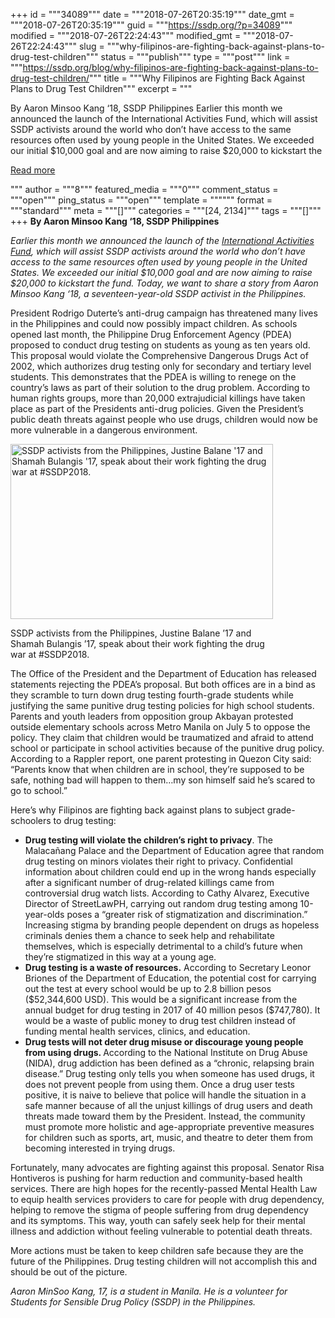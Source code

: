 +++
id = """34089"""
date = """2018-07-26T20:35:19"""
date_gmt = """2018-07-26T20:35:19"""
guid = """https://ssdp.org/?p=34089"""
modified = """2018-07-26T22:24:43"""
modified_gmt = """2018-07-26T22:24:43"""
slug = """why-filipinos-are-fighting-back-against-plans-to-drug-test-children"""
status = """publish"""
type = """post"""
link = """https://ssdp.org/blog/why-filipinos-are-fighting-back-against-plans-to-drug-test-children/"""
title = """Why Filipinos are Fighting Back Against Plans to Drug Test Children"""
excerpt = """<p>By Aaron Minsoo Kang ‘18, SSDP Philippines Earlier this month we announced the launch of the International Activities Fund, which will assist SSDP activists around the world who don’t have access to the same resources often used by young people in the United States. We exceeded our initial $10,000 goal and are now aiming to raise $20,000 to kickstart the</p>
<div class="h10"></div>
<p><a class="more-link2 flat" href="https://ssdp.org/blog/why-filipinos-are-fighting-back-against-plans-to-drug-test-children/">Read more</a></p>
"""
author = """8"""
featured_media = """0"""
comment_status = """open"""
ping_status = """open"""
template = """"""
format = """standard"""
meta = """[]"""
categories = """[24, 2134]"""
tags = """[]"""
+++
<strong>By Aaron Minsoo Kang ‘18, SSDP Philippines</strong>

<em><span style="font-weight: 400;">Earlier this month we announced the launch of the </span><a href="https://ssdp.org/iaf"><span style="font-weight: 400;">International Activities Fund</span></a><span style="font-weight: 400;">, which will assist SSDP activists around the world who don’t have access to the same resources often used by young people in the United States. We exceeded our initial $10,000 goal and are now aiming to raise $20,000 to kickstart the fund. Today, we want to share a story from Aaron Minsoo Kang ‘18, a seventeen-year-old SSDP activist in the Philippines.</span></em>

<span style="font-weight: 400;">President Rodrigo Duterte’s anti-drug campaign has threatened many lives in the Philippines and could now possibly impact children. As schools opened last month, the Philippine Drug Enforcement Agency (PDEA) proposed to conduct drug testing on students as young as ten years old. This proposal would violate the Comprehensive Dangerous Drugs Act of 2002, which authorizes drug testing only for secondary and tertiary level students. This demonstrates that the PDEA is willing to renege on the country’s laws as part of their solution to the drug problem. According to human rights groups, more than 20,000 extrajudicial killings have taken place as part of the Presidents anti-drug policies. Given the President’s public death threats against people who use drugs, children would now be more vulnerable in a dangerous environment.  </span>

<div id="attachment_34092" style="width: 430px" class="wp-caption alignright"><img class="wp-image-34092" src="https://ssdp.org/wp-content/uploads/2018/07/29060595_10155966415740767_6335954565990926535_o.jpg" alt="SSDP activists from the Philippines, Justine Balane '17 and Shamah Bulangis '17, speak about their work fighting the drug war at #SSDP2018." width="420" height="280" srcset="https://ssdp.org/wp-content/uploads/2018/07/29060595_10155966415740767_6335954565990926535_o.jpg 1840w, https://ssdp.org/wp-content/uploads/2018/07/29060595_10155966415740767_6335954565990926535_o-768x513.jpg 768w" sizes="(max-width: 420px) 100vw, 420px" /><p class="wp-caption-text">SSDP activists from the Philippines, Justine Balane &#8217;17 and Shamah Bulangis &#8217;17, speak about their work fighting the drug war at #SSDP2018.</p></div>

<span style="font-weight: 400;">The Office of the President and the Department of Education has released statements rejecting the PDEA’s proposal. But both offices are in a bind as they scramble to turn down drug testing fourth-grade students while justifying the same punitive drug testing policies for high school students. Parents and youth leaders from opposition group Akbayan protested outside elementary schools across Metro Manila on July 5 to oppose the policy. They claim that children would be traumatized and afraid to attend school or participate in school activities because of the punitive drug policy. According to a Rappler report, one parent protesting in Quezon City said: “Parents know that when children are in school, they&#8217;re supposed to be safe, nothing bad will happen to them…my son himself said he&#8217;s scared to go to school.”</span>

<span style="font-weight: 400;">Here’s why Filipinos are fighting back against plans to subject grade-schoolers to drug testing:</span>
<ul>
 	<li style="font-weight: 400;"><b>Drug testing will violate the children’s right to privacy</b><span style="font-weight: 400;">. The Malacañang Palace and the Department of Education agree that random drug testing on minors violates their right to privacy. Confidential information about children could end up in the wrong hands especially after a significant number of drug-related killings came from controversial drug watch lists. </span>According to Cathy Alvarez, Executive Director of StreetLawPH, carrying out random drug testing among 10-year-olds poses a “greater risk of stigmatization and discrimination.” Increasing stigma by branding people dependent on drugs as hopeless criminals denies them a chance to seek help and rehabilitate themselves, which is especially detrimental to a child’s future when they’re stigmatized in this way at a young age.</li>
 	<li style="font-weight: 400;"><b>Drug testing is a waste of resources.</b><span style="font-weight: 400;"> According to Secretary Leonor Briones of the Department of Education, the potential cost for carrying out the test at every school would be up to 2.8 billion pesos ($52,344,600 USD). This would be a significant increase from the annual budget for drug testing in 2017 of 40 million pesos ($747,780). It would be a waste of public money to drug test children instead of funding mental health services, clinics, and education. </span></li>
 	<li style="font-weight: 400;"><b>Drug tests will not deter drug misuse or discourage young people from using drugs. </b><span style="font-weight: 400;">According to the National Institute on Drug Abuse (NIDA), drug addiction has been defined as a “chronic, relapsing brain disease.” Drug testing only tells you when someone has used drugs, it does not prevent people from using them. Once a drug user tests positive, it is naive to believe that police will handle the situation in a safe manner because of all the unjust killings of drug users and death threats made toward them by the President. Instead, the community must promote more holistic and age-appropriate preventive measures for children such as sports, art, music, and theatre to deter them from becoming interested in trying drugs. </span></li>
</ul>
<span style="font-weight: 400;">Fortunately, many advocates are fighting against this proposal. Senator Risa Hontiveros is pushing for harm reduction and community-based health services. There are high hopes for the recently-passed Mental Health Law to equip health services providers to care for people with drug dependency, helping to remove the stigma of people suffering from drug dependency and its symptoms. This way, youth can safely seek help for their mental illness and addiction without feeling vulnerable to potential death threats. </span>

<span style="font-weight: 400;">More actions must be taken to keep children safe because they are the future of the Philippines. Drug testing children will not accomplish this and should be out of the picture. </span>

<em><span style="font-weight: 400;">Aaron MinSoo Kang, 17, is a student in Manila. He is a volunteer for Students for Sensible Drug Policy (SSDP) in the Philippines.</span></em>
